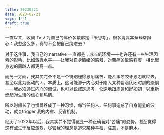 ```yaml
---
title: 20230221
date: 2023-02-21
tags: [""]
draft: true
---
```


一直以来，收到 Ta 人对自己的评价多数都是「爱思考」，很多朋友甚至经常担心：我想这么多，真的不会把自己绕进去？

对于这件事，我自己的 narrative 一直都是：成长的环境——也许还有一些生理因素的影响，比如激素水平——让我对自身情绪的感知，对苦痛的敏感程度，相比起身边的同龄人都更高一点。

而另一方面，我其实完全不是一个特别懂得忍耐痛苦，能凡事咬咬牙忍忍就过去，甚至以此为驱动的人。本质上，这可能源于内心对于陷入某种幽暗仄闭时刻的恐惧——我必须通过内心的调试，也可以说成是思考，快速地跟周遭和好如初，以重新燃起对生活的信心和热情。

所以时间长了也慢慢养成了一种习惯，每当任何人、任何事造成了自身能量的波动，就会trigger 我的内省、反省机制。

经历了2022年以后，我其实并不觉得这是一种正确面对“苦痛”的姿势，甚至觉得这有点过于反应激烈，尽管我的理念是追求某种幸福，注意，不是麻木。
